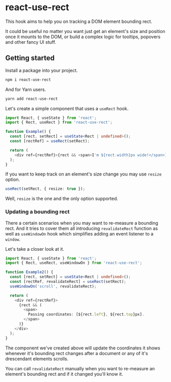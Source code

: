 # react-use-rect

This hook aims to help you on tracking a DOM element bounding rect.

It could be useful no matter you want just get an element's size and position once it mounts to the DOM, or build a complex logic for tooltips, popovers and other fancy UI stuff.

## Getting started

Install a package into your project.

```bash
npm i react-use-rect
```

And for Yarn users.

```bash
yarn add react-use-rect
```

Let's create a simple component that uses a `useRect` hook.

```typescript
import React, { useState } from 'react';
import { Rect, useRect } from 'react-use-rect';

function Example() {
  const [rect, setRect] = useState<Rect | undefined>();
  const [rectRef] = useRect(setRect);

  return (
    <div ref={rectRef}>{rect && <span>I'm ${rect.width}px wide!</span>}</div>
  );
}
```

If you want to keep track on an element's size change you may use `resize` option.

```typescript
useRect(setRect, { resize: true });
```

Well, `resize` is the one and the only option supported.

### Updating a bounding rect

There a certain scenarios when you may want to re-measure a bounding rect. And it tries to cover them all introducing `revalidateRect` function as well as `useWindowOn` hook which simplifies adding an event listener to a `window`.

Let's take a closer look at it.

```typescript
import React, { useState } from 'react';
import { Rect, useRect, useWindowOn } from 'react-use-rect';

function Example2() {
  const [rect, setRect] = useState<Rect | undefined>();
  const [rectRef, revalidateRect] = useRect(setRect);
  useWindowOn('scroll', revalidateRect);

  return (
    <div ref={rectRef}>
      {rect && (
        <span>
          Passing coordinates: [${rect.left}, ${rect.top}px].
        </span>
      )}
    </div>
  );
}
```

The component we've created above will update the coordinates it shows whenever it's bounding rect changes after a document or any of it's drescendant elements scrolls.

You can call `revalidateRect` manually when you want to re-measure an element's bounding rect and if it changed you'll know it.
